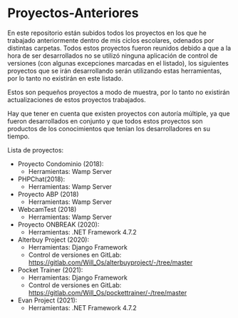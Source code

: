 # Proyectos-Anteriores

En este repositorio están subidos todos los proyectos en los que he trabajado anteriormente dentro de mis ciclos escolares, odenados por distintas carpetas.
Todos estos proyectos fueron reunidos debido a que a la hora de ser desarrollados no se utilizó ninguna aplicación de control de versiones (con algunas excepciones marcadas en el listado), los siguientes proyectos que se irán desarrollando serán utilizando estas herramientas, por lo tanto no existirán en este listado.

Estos son pequeños proyectos a modo de muestra, por lo tanto no existirán actualizaciones de estos proyectos trabajados.

Hay que tener en cuenta que existen proyectos con autoría múltiple, ya que fueron desarrollados en conjunto y que todos estos proyectos son productos de los conocimientos que tenían los desarrolladores en su tiempo.

Lista de proyectos:
- Proyecto Condominio (2018):
  - Herramientas: Wamp Server
- PHPChat(2018):
  - Herramientas: Wamp Server
- Proyecto ABP (2018)
  - Herramientas: Wamp Server
- WebcamTest (2018)
  - Herramientas: Wamp Server
- Proyecto ONBREAK (2020):
  - Herramientas: .NET Framework 4.7.2
- Alterbuy Project (2020): 
  - Herramientas: Django Framework
  - Control de versiones en GitLab: https://gitlab.com/Will_Os/alterbuyproject/-/tree/master
- Pocket Trainer (2021): 
  - Herramientas: Django Framework
  - Control de versiones en GitLab: https://gitlab.com/Will_Os/pockettrainer/-/tree/master
- Evan Project (2021):
  - Herramientas: .NET Framework 4.7.2
